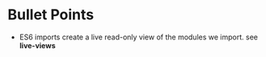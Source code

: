 # Bullet Points

* ES6 imports create a live read-only view of the modules we import. see **live-views**

